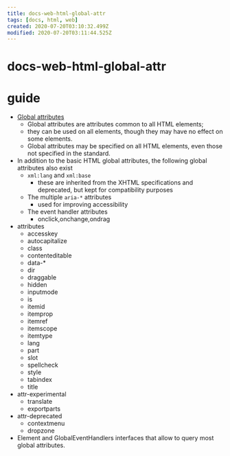 ```yaml
---
title: docs-web-html-global-attr
tags: [docs, html, web]
created: 2020-07-20T03:10:32.499Z
modified: 2020-07-20T03:11:44.525Z
---
```


# docs-web-html-global-attr

# guide

- [Global attributes](https://developer.mozilla.org/en-US/docs/Web/HTML/Global_attributes)
  - Global attributes are attributes common to all HTML elements; 
  - they can be used on all elements, though they may have no effect on some elements.
  - Global attributes may be specified on all HTML elements, even those not specified in the standard.
- In addition to the basic HTML global attributes, the following global attributes also exist
  - `xml:lang` and `xml:base`
    - these are inherited from the XHTML specifications and deprecated, but kept for compatibility purposes
  - The multiple `aria-*` attributes
    - used for improving accessibility
  - The event handler attributes
    - onclick,onchange,ondrag
- attributes
  - accesskey
  - autocapitalize
  - class
  - contenteditable
  - data-*
  - dir
  - draggable
  - hidden
  - inputmode
  - is
  - itemid
  - itemprop
  - itemref
  - itemscope
  - itemtype
  - lang
  - part
  - slot
  - spellcheck
  - style
  - tabindex
  - title
- attr-experimental
  - translate
  - exportparts
- attr-deprecated 
  - contextmenu
  - dropzone
- Element and GlobalEventHandlers interfaces that allow to query most global attributes.
